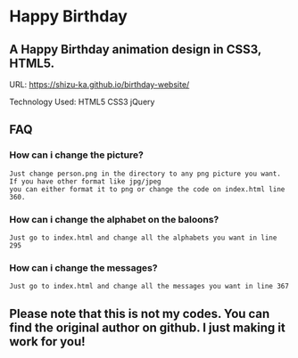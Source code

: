 # Happy Birthday

## A Happy Birthday animation design in CSS3, HTML5.

URL: https://shizu-ka.github.io/birthday-website/

Technology Used: HTML5 CSS3 jQuery

## FAQ
### How can i change the picture?
```
Just change person.png in the directory to any png picture you want. If you have other format like jpg/jpeg
you can either format it to png or change the code on index.html line 360.
```
### How can i change the alphabet on the baloons?
```
Just go to index.html and change all the alphabets you want in line 295
```
### How can i change the messages?
```
Just go to index.html and change all the messages you want in line 367
```
## Please note that this is not my codes. You can find the original author on github. I just making it work for you!
